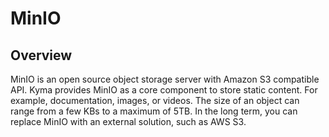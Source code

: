 # MinIO

## Overview

MinIO is an open source object storage server with Amazon S3 compatible API. Kyma provides MinIO as a core component to store static content. For example, documentation, images, or videos. The size of an object can range from a few KBs to a maximum of 5TB. In the long term, you can replace MinIO with an external solution, such as AWS S3.
